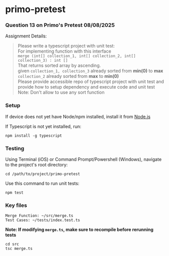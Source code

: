 # primo-pretest
### Question 13 on Primo's Pretest 08/08/2025
Assignment Details:
> Please write a typescript project with unit test:\
For implementing function with this interface\
```merge (int[] collection_1, int[] collection_2, int[] collection_3) : int []```\
That returns sorted array by ascending.\
given ```collection_1, collection_3``` already sorted from **min(0)** to **max**
```collection_2``` already sorted from **max** to **min(0)**\
Please provide accessible repo of typescript project with unit test
and provide how to setup dependency and execute code and unit test\
Note: Don't allow to use any sort function

### Setup
If device does not yet have Node/npm installed, install it from [Node.js](nodejs.org/en/download)

If Typescript is not yet installed, run:
```
npm install -g typescript
```

### Testing
Using Terminal (iOS) or Command Prompt/Powershell (Windows), navigate to the project's root directory:
```
cd /path/to/project/primo-pretest
```
Use this command to run unit tests:
```
npm test
```

### Key files
```
Merge Function: ~/src/merge.ts
Test Cases: ~/tests/index.test.ts
```
**Note: If modifying ```merge.ts```, make sure to recompile before rerunning tests**
```
cd src
tsc merge.ts
```